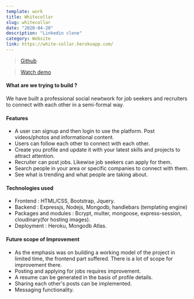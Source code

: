 ```yaml
---
template: work
title: Whitecollar
slug: whitecollar
date: "2020-04-20"
description: "Linkedin clone"
category: Website
link: https://white-collar.herokuapp.com/
---
```


<!-- > [Github](https://github.com/attainu/eagle-symmetrical-goggles) -->

><a href="https://github.com/attainu/eagle-symmetrical-goggles" target="_blank">Github</a>


<!-- > [Watch demo](https://youtu.be/KVHencoTdGk) -->
><a href="https://youtu.be/KVHencoTdGk" target="_blank">Watch demo </a>


#### What are we trying to build ?
We have built a professional social newtwork for job seekers and recruiters to connect with each other in a semi-formal way.

#### Features
+ A user can signup and then login to use the platform. Post videos/photos and informational content.
+ Users can follow each other to connect with each other.
+ Create you profile and update it with your latest skills and projects to attract attention.
+ Recruiter can post jobs. Likewise job seekers can apply for them.
+ Search people in your area or specific companies to connect with them.
+ See what is trending and what people are taking about.

#### Technologies used
+ Frontend : HTML/CSS, Bootstrap, Jquery.
+ Backend : Expressjs, Nodejs, Mongodb, handlebars (templating engine)
+ Packages and modules : Bcrypt, multer, mongoose, express-session, cloudinary(for hosting images).
+ Deployment : Heroku, Mongodb Atlas.

#### Future scope of Improvement
+ As the emphasis was on building a working model of the project in limited time, the frontend part suffered. There is a lot of scope for improvement there.
+ Posting and applying for jobs requires improvement.
+ A resume can be generated in the basis of profile details.
+ Sharing each other's posts can be implemented.
+ Messaging functionality.